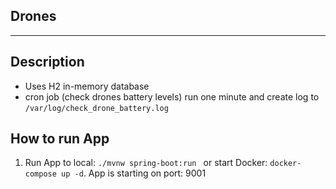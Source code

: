 ## Drones

---

## Description

- Uses H2 in-memory database
- cron job (check drones battery levels) run one minute and create log to ``` /var/log/check_drone_battery.log ```

## How to run App

1) Run App to local: ```./mvnw spring-boot:run ``` or start Docker: ``` docker-compose up -d ```.
   App is starting on port: 9001
